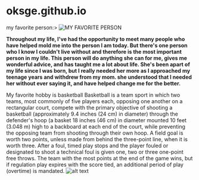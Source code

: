 # oksge.github.io
my favorite person:>
![MY FAVORITE PERSON](https://scontent.fceb6-1.fna.fbcdn.net/v/t1.15752-9/314448527_3286655114987018_1866824479491634365_n.jpg?_nc_cat=101&ccb=1-7&_nc_sid=ae9488&_nc_eui2=AeFZ22izEV8p55BvTtXowx49R3cBswS3gylHdwGzBLeDKTzmdKVSaV92lbcAAeHwH7dO4Dwd8hlLEiYSaCDULcxg&_nc_ohc=aUdVYsVhlXEAX_rwNmf&_nc_ht=scontent.fceb6-1.fna&oh=03_AdQROZCdOs7dIZlGGc9gIAafoNs6WvnNtpE7QTRx2EyTvw&oe=639E4E0B)


**Throughout my life, I've had the opportunity to meet many people who have helped mold me into the person I am today. But there's one person who I know I couldn't live without and therefore is the most important person in my life. This person will do anything she can for me, gives me wonderful advice, and has taught me a lot about life.  She's been apart of my life since I was born, but I really needed her more as I approached my teenage years and withdrew from my mom. she understood that I needed her without ever saying it, and have helped change me for the better.**


My favorite hobby is basketball Basketball is a team sport in which two teams, most commonly of five players each, opposing one another on a rectangular court, compete with the primary objective of shooting a basketball (approximately 9.4 inches (24 cm) in diameter) through the defender's hoop (a basket 18 inches (46 cm) in diameter mounted 10 feet (3.048 m) high to a backboard at each end of the court, while preventing the opposing team from shooting through their own hoop. A field goal is worth two points, unless made from behind the three-point line, when it is worth three. After a foul, timed play stops and the player fouled or designated to shoot a technical foul is given one, two or three one-point free throws. The team with the most points at the end of the game wins, but if regulation play expires with the score tied, an additional period of play (overtime) is mandated.
![alt text](https://images.sidearmdev.com/resize?url=https://s3.amazonaws.com/gopsusports.com/images/2021/11/1/Ball_Basket_A_21_NWU_MS_11902_71.jpg&width=1416&height=&type=jpeg&gravity=&quality=80)
